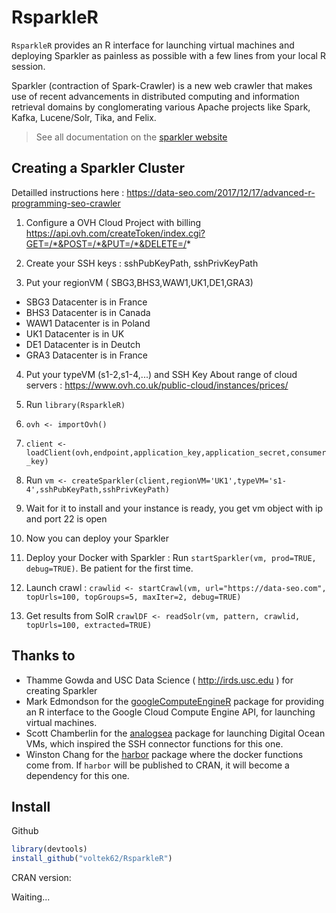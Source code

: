 # RsparkleR

`RsparkleR` provides an R interface for launching virtual machines and deploying Sparkler as painless as possible with a few lines from your local R session.

Sparkler (contraction of Spark-Crawler) is a new web crawler that makes use of recent advancements in distributed computing and information retrieval domains by conglomerating various Apache projects like Spark, Kafka, Lucene/Solr, Tika, and Felix.

> See all documentation on the [sparkler website](https://github.com/USCDataScience/sparkler)

## Creating a Sparkler Cluster

Detailled instructions here : https://data-seo.com/2017/12/17/advanced-r-programming-seo-crawler

1. Configure a OVH Cloud Project with billing
https://api.ovh.com/createToken/index.cgi?GET=/*&POST=/*&PUT=/*&DELETE=/*

2. Create your SSH keys : sshPubKeyPath, sshPrivKeyPath

3. Put your regionVM ( SBG3,BHS3,WAW1,UK1,DE1,GRA3)

- SBG3 Datacenter is in France
- BHS3 Datacenter is in Canada
- WAW1 Datacenter is in Poland
- UK1  Datacenter is in UK
- DE1  Datacenter is in Deutch
- GRA3 Datacenter is in France

4. Put your typeVM (s1-2,s1-4,...) and SSH Key
About range of cloud servers : https://www.ovh.co.uk/public-cloud/instances/prices/

5. Run `library(RsparkleR)` 
5. `ovh <- importOvh()` 
6. `client <- loadClient(ovh,endpoint,application_key,application_secret,consumer_key)` 
7. Run `vm <- createSparkler(client,regionVM='UK1',typeVM='s1-4',sshPubKeyPath,sshPrivKeyPath)`
8. Wait for it to install and your instance is ready, you get vm object with ip and port 22 is open
9. Now you can deploy your Sparkler 
10. Deploy your Docker with Sparkler : Run `startSparkler(vm, prod=TRUE, debug=TRUE)`. Be patient for the first time.
11. Launch crawl : `crawlid <- startCrawl(vm, url="https://data-seo.com", topUrls=100, topGroups=5, maxIter=2, debug=TRUE)`
12. Get results from SolR `crawlDF <- readSolr(vm, pattern, crawlid, topUrls=100, extracted=TRUE)`


## Thanks to

* Thamme Gowda and USC Data Science ( http://irds.usc.edu ) for creating Sparkler
* Mark Edmondson for the [googleComputeEngineR]() package for providing an R interface to the Google Cloud Compute Engine API, for launching virtual machines.
* Scott Chamberlin for the [analogsea](https://github.com/sckott/analogsea) package for launching Digital Ocean VMs, which inspired the SSH connector functions for this one.
* Winston Chang for the [harbor](https://github.com/wch/harbor/) package where the docker functions come from.  If `harbor` will be published to CRAN, it will become a dependency for this one.

## Install

Github

```r
library(devtools)
install_github("voltek62/RsparkleR")
```

CRAN version:

Waiting...
